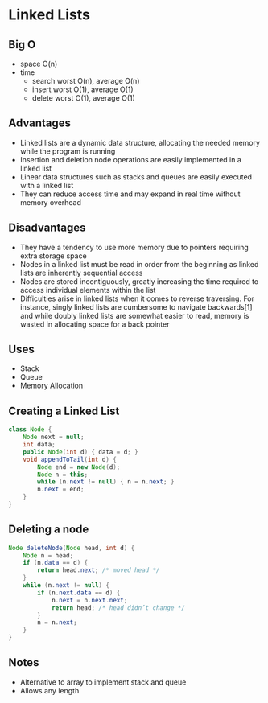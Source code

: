 # Linked Lists

## Big O

* space O(n)
* time
  * search worst O(n), average O(n)
  * insert worst O(1), average O(1)
  * delete worst O(1), average O(1)

## Advantages

* Linked lists are a dynamic data structure, allocating the needed memory while the program is running
* Insertion and deletion node operations are easily implemented in a linked list
* Linear data structures such as stacks and queues are easily executed with a linked list
* They can reduce access time and may expand in real time without memory overhead

## Disadvantages

* They have a tendency to use more memory due to pointers requiring extra storage space
* Nodes in a linked list must be read in order from the beginning as linked lists are inherently sequential access
* Nodes are stored incontiguously, greatly increasing the time required to access individual elements within the list
* Difficulties arise in linked lists when it comes to reverse traversing. For instance, singly linked lists are cumbersome to navigate backwards[1] and while doubly linked lists are somewhat easier to read, memory is wasted in allocating space for a back pointer

## Uses

* Stack
* Queue
* Memory Allocation

## Creating a Linked List

```java
class Node {
    Node next = null;
    int data;
    public Node(int d) { data = d; }
    void appendToTail(int d) {
        Node end = new Node(d);
        Node n = this;
        while (n.next != null) { n = n.next; }
        n.next = end;
    }
}
```

## Deleting a node

```java
Node deleteNode(Node head, int d) {
    Node n = head;
    if (n.data == d) {
        return head.next; /* moved head */
    }
    while (n.next != null) {
        if (n.next.data == d) {
            n.next = n.next.next;
            return head; /* head didn’t change */
        }
        n = n.next;
    }
}
```

## Notes

* Alternative to array to implement stack and queue
* Allows any length
